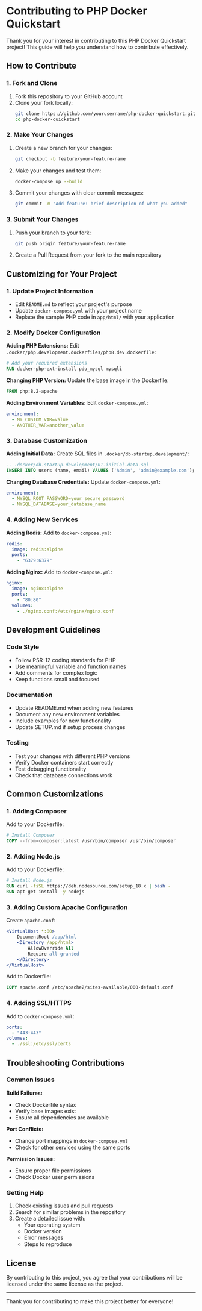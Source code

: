 # Contributing to PHP Docker Quickstart

Thank you for your interest in contributing to this PHP Docker Quickstart project! This guide will help you understand how to contribute effectively.

## How to Contribute

### 1. Fork and Clone

1. Fork this repository to your GitHub account
2. Clone your fork locally:
   ```bash
   git clone https://github.com/yourusername/php-docker-quickstart.git
   cd php-docker-quickstart
   ```

### 2. Make Your Changes

1. Create a new branch for your changes:
   ```bash
   git checkout -b feature/your-feature-name
   ```

2. Make your changes and test them:
   ```bash
   docker-compose up --build
   ```

3. Commit your changes with clear commit messages:
   ```bash
   git commit -m "Add feature: brief description of what you added"
   ```

### 3. Submit Your Changes

1. Push your branch to your fork:
   ```bash
   git push origin feature/your-feature-name
   ```

2. Create a Pull Request from your fork to the main repository

## Customizing for Your Project

### 1. Update Project Information

- Edit `README.md` to reflect your project's purpose
- Update `docker-compose.yml` with your project name
- Replace the sample PHP code in `app/html/` with your application

### 2. Modify Docker Configuration

**Adding PHP Extensions:**
Edit `.docker/php.development.dockerfiles/php8.dev.dockerfile`:
```dockerfile
# Add your required extensions
RUN docker-php-ext-install pdo_mysql mysqli
```

**Changing PHP Version:**
Update the base image in the Dockerfile:
```dockerfile
FROM php:8.2-apache
```

**Adding Environment Variables:**
Edit `docker-compose.yml`:
```yaml
environment:
  - MY_CUSTOM_VAR=value
  - ANOTHER_VAR=another_value
```

### 3. Database Customization

**Adding Initial Data:**
Create SQL files in `.docker/db-startup.development/`:
```sql
-- .docker/db-startup.development/01-initial-data.sql
INSERT INTO users (name, email) VALUES ('Admin', 'admin@example.com');
```

**Changing Database Credentials:**
Update `docker-compose.yml`:
```yaml
environment:
  - MYSQL_ROOT_PASSWORD=your_secure_password
  - MYSQL_DATABASE=your_database_name
```

### 4. Adding New Services

**Adding Redis:**
Add to `docker-compose.yml`:
```yaml
redis:
  image: redis:alpine
  ports:
    - "6379:6379"
```

**Adding Nginx:**
Add to `docker-compose.yml`:
```yaml
nginx:
  image: nginx:alpine
  ports:
    - "80:80"
  volumes:
    - ./nginx.conf:/etc/nginx/nginx.conf
```

## Development Guidelines

### Code Style

- Follow PSR-12 coding standards for PHP
- Use meaningful variable and function names
- Add comments for complex logic
- Keep functions small and focused

### Documentation

- Update README.md when adding new features
- Document any new environment variables
- Include examples for new functionality
- Update SETUP.md if setup process changes

### Testing

- Test your changes with different PHP versions
- Verify Docker containers start correctly
- Test debugging functionality
- Check that database connections work

## Common Customizations

### 1. Adding Composer

Add to your Dockerfile:
```dockerfile
# Install Composer
COPY --from=composer:latest /usr/bin/composer /usr/bin/composer
```

### 2. Adding Node.js

Add to your Dockerfile:
```dockerfile
# Install Node.js
RUN curl -fsSL https://deb.nodesource.com/setup_18.x | bash -
RUN apt-get install -y nodejs
```

### 3. Adding Custom Apache Configuration

Create `apache.conf`:
```apache
<VirtualHost *:80>
    DocumentRoot /app/html
    <Directory /app/html>
        AllowOverride All
        Require all granted
    </Directory>
</VirtualHost>
```

Add to Dockerfile:
```dockerfile
COPY apache.conf /etc/apache2/sites-available/000-default.conf
```

### 4. Adding SSL/HTTPS

Add to `docker-compose.yml`:
```yaml
ports:
  - "443:443"
volumes:
  - ./ssl:/etc/ssl/certs
```

## Troubleshooting Contributions

### Common Issues

**Build Failures:**
- Check Dockerfile syntax
- Verify base images exist
- Ensure all dependencies are available

**Port Conflicts:**
- Change port mappings in `docker-compose.yml`
- Check for other services using the same ports

**Permission Issues:**
- Ensure proper file permissions
- Check Docker user permissions

### Getting Help

1. Check existing issues and pull requests
2. Search for similar problems in the repository
3. Create a detailed issue with:
   - Your operating system
   - Docker version
   - Error messages
   - Steps to reproduce

## License

By contributing to this project, you agree that your contributions will be licensed under the same license as the project.

---

Thank you for contributing to make this project better for everyone! 